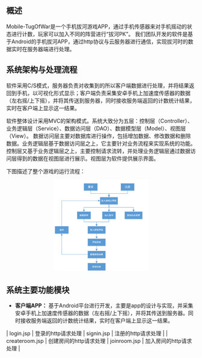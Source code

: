 ## 概述  
Mobile-TugOfWar是一个手机拔河游戏APP，通过手机传感器来对手机摇动的状态进行计数，玩家可以加入不同的阵营进行“拔河PK”。
我们团队开发的软件是基于Android的手机拔河APP，通过http协议与云服务器进行通信，实现拔河时的数据实时在服务器端进行处理。  

## 系统架构与处理流程  
软件采用C/S模式，服务器负责对收集到的所以客户端数据进行处理，并将结果返回到手机，以可视化形式显示；客户端负责采集安卓手机上加速度传感器的数据（左右摇/上下摇），并将其传送到服务器，同时接收服务端返回的计数统计结果，实时在客户端上显示这一结果。  

软件整体设计采用MVC的架构模式。系统大致分为五层：控制层（Controller）、业务逻辑层（Service）、数据访问层（DAO）、数据模型层（Model）、视图层（View）。
数据访问层主要对数据库进行操作，包括增加数据、修改数据和删除数据。业务逻辑层基于数据访问层之上，它主要针对业务流程来实现系统的功能。控制层又基于业务逻辑层之上，主要控制请求流转，并处理业务逻辑层通过数据访问层得到的数据在视图层进行展示。视图层为软件提供展示界面。  

下图描述了整个游戏的运行流程：  
<div align=center><img src="https://github.com/efishliu/Mobile-TugOfWar/blob/master/image/flow-chart.png" width = 50% height = 50% /></div>  

## 系统主要功能模块
* **客户端APP：**  基于Android平台进行开发，主要是app的设计与实现，并采集安卓手机上加速度传感器的数据（左右摇/上下摇），并将其传送到服务器。同时接收服务端返回的计数统计结果，实时在客户端上显示这一结果。  

| login.jsp | 登录的http请求处理 | signin.jsp | 注册的http请求处理 |
| createroom.jsp | 创建房间的http请求处理 | joinroom.jsp | 加入房间的http请求处理 |

